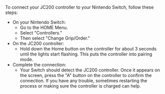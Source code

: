 To connect your JC200 controller to your Nintendo Switch, follow these steps:
 * On your Nintendo Switch:
   * Go to the HOME Menu.
   * Select "Controllers."
   * Then select "Change Grip/Order."
 * On the JC200 controller:
   * Hold down the Home button on the controller for about 3 seconds until the lights start flashing. This puts the controller into pairing mode.
 * Complete the connection:
   * Your Switch should detect the JC200 controller. Once it appears on the screen, press the "A" button on the controller to confirm the connection.
If you have any trouble, sometimes restarting the process or making sure the controller is charged can help.
